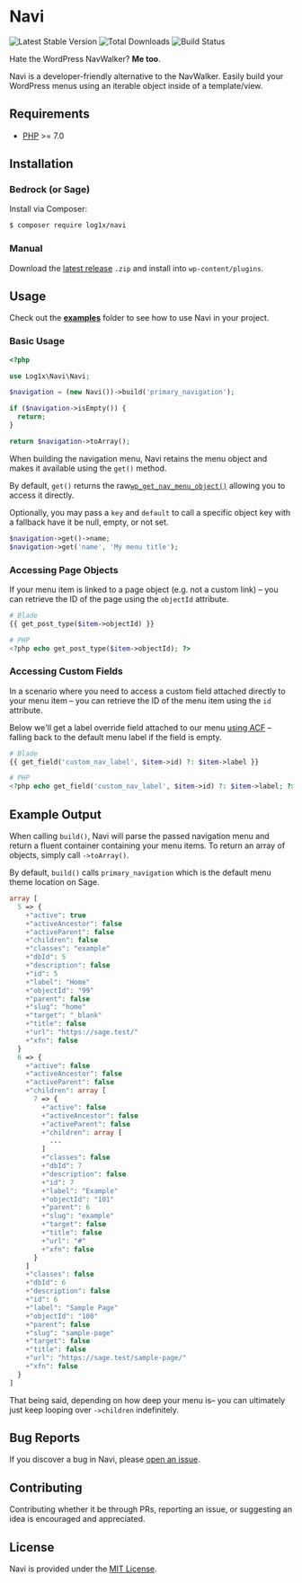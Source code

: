 # Navi

![Latest Stable Version](https://img.shields.io/packagist/v/log1x/navi.svg?style=flat-square)
![Total Downloads](https://img.shields.io/packagist/dt/log1x/navi.svg?style=flat-square)
![Build Status](https://img.shields.io/github/actions/workflow/status/log1x/navi/compatibility.yml?branch=master&style=flat-square)

Hate the WordPress NavWalker? **Me too**.

Navi is a developer-friendly alternative to the NavWalker. Easily build your WordPress menus using an iterable object inside of a template/view.

## Requirements

- [PHP](https://secure.php.net/manual/en/install.php) >= 7.0

## Installation

### Bedrock (or Sage)

Install via Composer:

```bash
$ composer require log1x/navi
```

### Manual

Download the [latest release](https://github.com/Log1x/navi/releases/latest) `.zip` and install into `wp-content/plugins`.

## Usage

Check out the [**examples**](examples) folder to see how to use Navi in your project.

### Basic Usage

```php
<?php

use Log1x\Navi\Navi;

$navigation = (new Navi())->build('primary_navigation');

if ($navigation->isEmpty()) {
  return;
}

return $navigation->toArray();
```

When building the navigation menu, Navi retains the menu object and makes it available using the `get()` method.

By default, `get()` returns the raw[`wp_get_nav_menu_object()`](https://codex.wordpress.org/Function_Reference/wp_get_nav_menu_object) allowing you to access it directly.

Optionally, you may pass a `key` and `default` to call a specific object key with a fallback have it be null, empty, or not set.

```php
$navigation->get()->name;
$navigation->get('name', 'My menu title');
```

### Accessing Page Objects

If your menu item is linked to a page object (e.g. not a custom link) – you can retrieve the ID of the page using the `objectId` attribute.

```php
# Blade
{{ get_post_type($item->objectId) }}

# PHP
<?php echo get_post_type($item->objectId); ?>
```

### Accessing Custom Fields

In a scenario where you need to access a custom field attached directly to your menu item – you can retrieve the ID of the menu item using the `id` attribute.

Below we'll get a label override field attached to our menu [using ACF](https://www.advancedcustomfields.com/resources/adding-fields-menus/) – falling back to the default menu label if the field is empty.

```php
# Blade
{{ get_field('custom_nav_label', $item->id) ?: $item->label }}

# PHP
<?php echo get_field('custom_nav_label', $item->id) ?: $item->label; ?>
```

## Example Output

When calling `build()`, Navi will parse the passed navigation menu and return a fluent container containing your menu items. To return an array of objects, simply call `->toArray()`.

By default, `build()` calls `primary_navigation` which is the default menu theme location on Sage.

```php
array [
  5 => {
    +"active": true
    +"activeAncestor": false
    +"activeParent": false
    +"children": false
    +"classes": "example"
    +"dbId": 5
    +"description": false
    +"id": 5
    +"label": "Home"
    +"objectId": "99"
    +"parent": false
    +"slug": "home"
    +"target": "_blank"
    +"title": false
    +"url": "https://sage.test/"
    +"xfn": false
  }
  6 => {
    +"active": false
    +"activeAncestor": false
    +"activeParent": false
    +"children": array [
      7 => {
        +"active": false
        +"activeAncestor": false
        +"activeParent": false
        +"children": array [
          ...
        ]
        +"classes": false
        +"dbId": 7
        +"description": false
        +"id": 7
        +"label": "Example"
        +"objectId": "101"
        +"parent": 6
        +"slug": "example"
        +"target": false
        +"title": false
        +"url": "#"
        +"xfn": false
      }
    ]
    +"classes": false
    +"dbId": 6
    +"description": false
    +"id": 6
    +"label": "Sample Page"
    +"objectId": "100"
    +"parent": false
    +"slug": "sample-page"
    +"target": false
    +"title": false
    +"url": "https://sage.test/sample-page/"
    +"xfn": false
  }
]
```

That being said, depending on how deep your menu is– you can ultimately just keep looping over `->children` indefinitely.

## Bug Reports

If you discover a bug in Navi, please [open an issue](https://github.com/Log1x/navi/issues).

## Contributing

Contributing whether it be through PRs, reporting an issue, or suggesting an idea is encouraged and appreciated.

## License

Navi is provided under the [MIT License](LICENSE.md).
